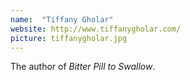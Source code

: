 ```yaml
---
name:  "Tiffany Gholar"
website: http://www.tiffanygholar.com/
picture: tiffanygholar.jpg
---
```

The author of *Bitter Pill to Swallow*.